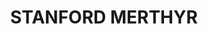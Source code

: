 ---
lastmod: '2025-04-06T06:05:20+00:00'
latitude: -32.820688
layout: suburb
longitude: 151.486212
postcode: '2327'
state: NSW
title: STANFORD MERTHYR
url: /nsw/stanford-merthyr/
---